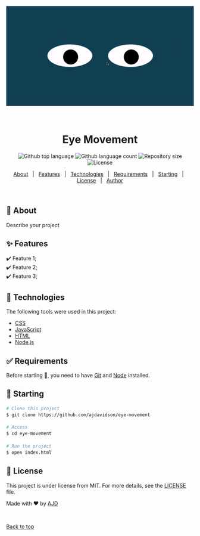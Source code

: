 <div align="center" id="top"> 
  <img src="app.gif" alt="Eye Movement" />

  &#xa0;

  <!-- <a href="https://eyemovement.netlify.app">Demo</a> -->
</div>

<h1 align="center">Eye Movement</h1>

<p align="center">
  <img alt="Github top language" src="https://img.shields.io/github/languages/top/ajdavidson/eye-movement?color=56BEB8">

  <img alt="Github language count" src="https://img.shields.io/github/languages/count/ajdavidson/eye-movement?color=56BEB8">

  <img alt="Repository size" src="https://img.shields.io/github/repo-size/ajdavidson/eye-movement?color=56BEB8">

  <img alt="License" src="https://img.shields.io/github/license/ajdavidson/eye-movement?color=56BEB8">

  <!-- <img alt="Github issues" src="https://img.shields.io/github/issues/ajdavidson/eye-movement?color=56BEB8" /> -->

  <!-- <img alt="Github forks" src="https://img.shields.io/github/forks/ajdavidson/eye-movement?color=56BEB8" /> -->

  <!-- <img alt="Github stars" src="https://img.shields.io/github/stars/ajdavidson/eye-movement?color=56BEB8" /> -->
</p>

<!-- Status -->

<!-- <h4 align="center"> 
	🚧  Eye Movement 🚀 Under construction...  🚧
</h4> 

<hr> -->

<p align="center">
  <a href="#dart-about">About</a> &#xa0; | &#xa0; 
  <a href="#sparkles-features">Features</a> &#xa0; | &#xa0;
  <a href="#rocket-technologies">Technologies</a> &#xa0; | &#xa0;
  <a href="#white_check_mark-requirements">Requirements</a> &#xa0; | &#xa0;
  <a href="#checkered_flag-starting">Starting</a> &#xa0; | &#xa0;
  <a href="#memo-license">License</a> &#xa0; | &#xa0;
  <a href="https://github.com/ajdavidson" target="_blank">Author</a>
</p>

<br>

## :dart: About ##

Describe your project

## :sparkles: Features ##

:heavy_check_mark: Feature 1;\
:heavy_check_mark: Feature 2;\
:heavy_check_mark: Feature 3;

## :rocket: Technologies ##

The following tools were used in this project:

- [CSS](https://www.w3.org/TR/CSS/#css)
- [JavaScript](https://www.ecma-international.org/)
- [HTML](https://whatwg.org/)
- [Node.js](https://nodejs.org/en/)

## :white_check_mark: Requirements ##

Before starting :checkered_flag:, you need to have [Git](https://git-scm.com) and [Node](https://nodejs.org/en/) installed.

## :checkered_flag: Starting ##

```bash
# Clone this project
$ git clone https://github.com/ajdavidson/eye-movement

# Access
$ cd eye-movement

# Run the project
$ open index.html

```

## :memo: License ##

This project is under license from MIT. For more details, see the [LICENSE](LICENSE.md) file.


Made with :heart: by <a href="https://github.com/ajdavidson" target="_blank">AJD</a>

&#xa0;

<a href="#top">Back to top</a>
